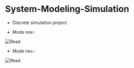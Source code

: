# System-Modeling-Simulation


- Discrete simulation project

- Mode one :

![Read](https://i.postimg.cc/wBVrS3MF/modeI.png)

- Mode two :

![Read](https://i.postimg.cc/MZ4LkCZk/modeII.png)
